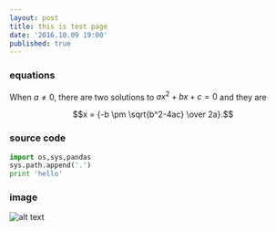 ```yaml
---
layout: post
title: this is test page
date: '2016.10.09 19:00'
published: true
---
```


### equations
When $a \ne 0$, there are two solutions to $ax^2 + bx + c = 0$ and they are 

$$x = {-b \pm \sqrt{b^2-4ac} \over 2a}.$$

### source code 
 
```python 
import os,sys,pandas 
sys.path.append('.') 
print 'hello'
```

### image

![alt text](https://goo.gl/J6vin1 "this is image")



